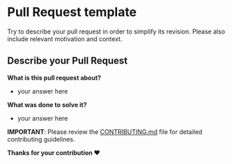 # Pull Request template

Try to describe your pull request in order to simplify its revision.
Please also include relevant motivation and context.

## Describe your Pull Request

**What is this pull request about?**

- your answer here

**What was done to solve it?**

- your answer here

**IMPORTANT**: Please review the [CONTRIBUTING.md](../CONTRIBUTING.md) file for detailed contributing guidelines.

**Thanks for your contribution :heart:**
